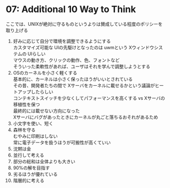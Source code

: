 # 07: Additional 10 Way to Think

ここでは、UNIXが絶対に守るものというよりは賛成している程度のポリシーを取り上げる

1. 好みに応じて自分で環境を調整できるようにする  
カスタマイズ可能な UIの先駆けとなったのは uwmという Xウィンドウシステムの UIらしい  
マウスの動き方、クリックの動作、色、フォントなど  
そういった柔軟性があれば、ユーザはそれを学んで調整しようとする
2. OSのカーネルを小さく軽くする  
基本的に、カーネルは小さく保ったほうがいいとされている  
その昔、開発者たちの間で Xサーバをカーネルに載せるかという議論がヒートアップしたらしい  
コンテキストスイッチを少なくしてパフォーマンスを高くする vs Xサーバの移植性を保つ  
最終的には載せない方向になった  
Xサーバにバグがあったときにカーネルが丸ごと落ちるおそれがあるため
3. 小文字を使い、短く
4. 森林を守る  
むやみに印刷はしない  
常に電子データを扱うほうが可搬性が高くていい
5. 沈黙は金
6. 並行して考える
7. 部分の総和は全体よりも大きい
8. 90%の解を目指す
9.  劣るほうが優れている
10. 階層的に考える

